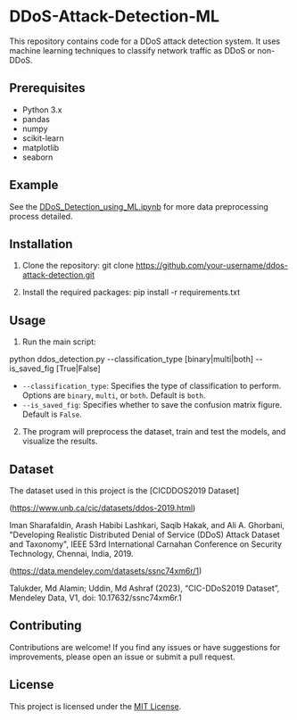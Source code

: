 # DDoS-Attack-Detection-ML

This repository contains code for a DDoS attack detection system. It uses machine learning techniques to classify network traffic as DDoS or non-DDoS.

## Prerequisites

- Python 3.x
- pandas
- numpy
- scikit-learn
- matplotlib
- seaborn


## Example

See the [DDoS_Detection_using_ML.ipynb](https://github.com/your-username/ddos-attack-detection/blob/main/examples/DDoS_Detection_using_ML.ipynb) for more data preprocessing process detailed.

## Installation

1. Clone the repository:
git clone https://github.com/your-username/ddos-attack-detection.git


2. Install the required packages:
pip install -r requirements.txt


## Usage

1. Run the main script:

python ddos_detection.py --classification_type [binary|multi|both] --is_saved_fig [True|False]

- `--classification_type`: Specifies the type of classification to perform. Options are `binary`, `multi`, or `both`. Default is `both`.
- `--is_saved_fig`: Specifies whether to save the confusion matrix figure. Default is `False`.

2. The program will preprocess the dataset, train and test the models, and visualize the results.

## Dataset

The dataset used in this project is the [CICDDOS2019 Dataset]

(https://www.unb.ca/cic/datasets/ddos-2019.html)

Iman Sharafaldin, Arash Habibi Lashkari, Saqib Hakak, and Ali A. Ghorbani, "Developing Realistic Distributed Denial of Service (DDoS) Attack Dataset and Taxonomy", IEEE 53rd International Carnahan Conference on Security Technology, Chennai, India, 2019.

(https://data.mendeley.com/datasets/ssnc74xm6r/1)

Talukder, Md Alamin; Uddin, Md Ashraf (2023), “CIC-DDoS2019 Dataset”, Mendeley Data, V1, doi: 10.17632/ssnc74xm6r.1


## Contributing

Contributions are welcome! If you find any issues or have suggestions for improvements, please open an issue or submit a pull request.

## License

This project is licensed under the [MIT License](LICENSE).